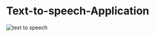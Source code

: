 # Text-to-speech-Application
![text to speech](https://user-images.githubusercontent.com/64946776/126812993-2d16dd07-74c7-4683-9790-7f8ba2133f9c.jpeg)

